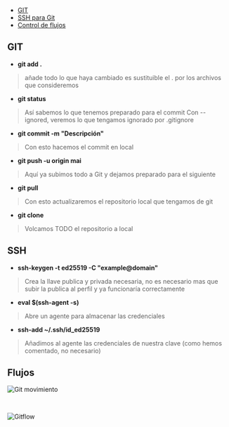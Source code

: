 
- [GIT](#GIT)
- [SSH para Git](#SSH)
- [Control de flujos](#Flujos)

## GIT

- **git add .**
> añade todo lo que haya cambiado
> es sustituible el . por los archivos que consideremos

- **git status**
> Así sabemos lo que tenemos preparado para el commit
> Con --ignored, veremos lo que tengamos ignorado por .gitignore

- **git commit -m "Descripción"**
> Con esto hacemos el commit en local

- **git push -u origin mai**
> Aquí ya subimos todo a Git y dejamos preparado para el siguiente

- **git pull**
> Con esto actualizaremos el repositorio local que tengamos de git

- **git clone** 
> Volcamos TODO el repositorio a local

## SSH

- **ssh-keygen -t ed25519 -C "example@domain"**
> Crea la llave publica y privada necesaria, no es necesario mas que subir la publica al perfil y ya funcionaría correctamente

 - **eval $(ssh-agent -s)**
 > Abre un agente para almacenar las credenciales
 
 - **ssh-add ~/.ssh/id_ed25519**
 > Añadimos al agente las credenciales de nuestra clave (como hemos comentado, no necesario)

## Flujos

![Git movimiento](https://blog.kakaocdn.net/dn/czCklr/btq5FVUCu4F/RZUL5c61Rp5M6DNbWr70d1/img.png)

&nbsp;

![Gitflow](https://lh3.googleusercontent.com/lcsh5tttqke-3dhcj0Qy3lcnm4IevGU4YGq4irC-hK4bcCLmaJddmkRSEqtwou8gDaf-GQbQCY7xuH_LG2DpzFeSLbKK62Og58Ds-ep6SPJbvikAHcMO_HraMHjMQyIS4bSJCb337TX51qzlnjDZm-G9D412LaGx)



